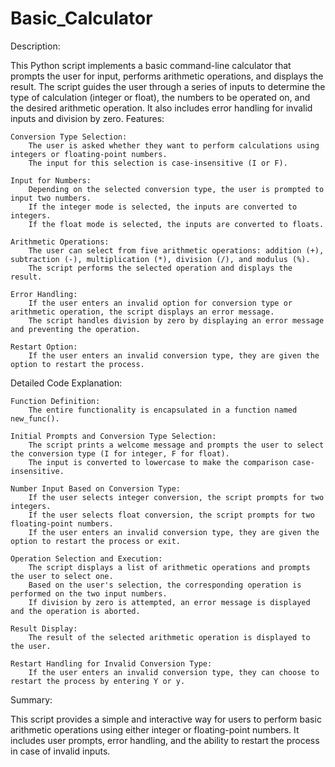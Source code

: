 # Basic_Calculator
Description:

This Python script implements a basic command-line calculator that prompts the user for input, performs arithmetic operations, and displays the result. The script guides the user through a series of inputs to determine the type of calculation (integer or float), the numbers to be operated on, and the desired arithmetic operation. It also includes error handling for invalid inputs and division by zero.
Features:

    Conversion Type Selection:
        The user is asked whether they want to perform calculations using integers or floating-point numbers.
        The input for this selection is case-insensitive (I or F).

    Input for Numbers:
        Depending on the selected conversion type, the user is prompted to input two numbers.
        If the integer mode is selected, the inputs are converted to integers.
        If the float mode is selected, the inputs are converted to floats.

    Arithmetic Operations:
        The user can select from five arithmetic operations: addition (+), subtraction (-), multiplication (*), division (/), and modulus (%).
        The script performs the selected operation and displays the result.

    Error Handling:
        If the user enters an invalid option for conversion type or arithmetic operation, the script displays an error message.
        The script handles division by zero by displaying an error message and preventing the operation.

    Restart Option:
        If the user enters an invalid conversion type, they are given the option to restart the process.

Detailed Code Explanation:

    Function Definition:
        The entire functionality is encapsulated in a function named new_func().

    Initial Prompts and Conversion Type Selection:
        The script prints a welcome message and prompts the user to select the conversion type (I for integer, F for float).
        The input is converted to lowercase to make the comparison case-insensitive.

    Number Input Based on Conversion Type:
        If the user selects integer conversion, the script prompts for two integers.
        If the user selects float conversion, the script prompts for two floating-point numbers.
        If the user enters an invalid conversion type, they are given the option to restart the process or exit.

    Operation Selection and Execution:
        The script displays a list of arithmetic operations and prompts the user to select one.
        Based on the user's selection, the corresponding operation is performed on the two input numbers.
        If division by zero is attempted, an error message is displayed and the operation is aborted.

    Result Display:
        The result of the selected arithmetic operation is displayed to the user.

    Restart Handling for Invalid Conversion Type:
        If the user enters an invalid conversion type, they can choose to restart the process by entering Y or y.

Summary:

This script provides a simple and interactive way for users to perform basic arithmetic operations using either integer or floating-point numbers. It includes user prompts, error handling, and the ability to restart the process in case of invalid inputs.
